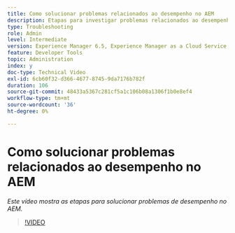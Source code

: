 ```yaml
---
title: Como solucionar problemas relacionados ao desempenho no AEM
description: Etapas para investigar problemas relacionados ao desempenho
type: Troubleshooting
role: Admin
level: Intermediate
version: Experience Manager 6.5, Experience Manager as a Cloud Service
feature: Developer Tools
topic: Administration
index: y
doc-type: Technical Video
exl-id: 6cb60f32-d366-4677-8745-9da7176b782f
duration: 106
source-git-commit: 48433a5367c281cf5a1c106b08a1306f1b0e8ef4
workflow-type: tm+mt
source-wordcount: '36'
ht-degree: 0%

---
```


# Como solucionar problemas relacionados ao desempenho no AEM

*Este vídeo mostra as etapas para solucionar problemas de desempenho no AEM.*

>[!VIDEO](https://video.tv.adobe.com/v/3418315?quality=12&learn=on&captions=por_br)
